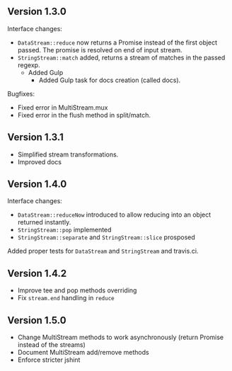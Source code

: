 ## Version 1.3.0

Interface changes:
* ```DataStream::reduce``` now returns a Promise instead of the first object
  passed. The promise is resolved on end of input stream.
* ```StringStream::match``` added, returns a stream of matches in the passed
  regexp.
  * Added Gulp
    * Added Gulp task for docs creation (called docs).

Bugfixes:
* Fixed error in MultiStream.mux
* Fixed error in the flush method in split/match.

## Version 1.3.1

* Simplified stream transformations.
* Improved docs

## Version 1.4.0

Interface changes:
* ```DataStream::reduceNow``` introduced to allow reducing into an object
  returned instantly.
* ```StringStream::pop``` implemented
* ```StringStream::separate``` and ```StringStream::slice``` prosposed

Added proper tests for ```DataStream``` and ```StringStream``` and travis.ci.

## Version 1.4.2

* Improve tee and pop methods overriding
* Fix ```stream.end``` handling in ```reduce```

## Version 1.5.0

* Change MultiStream methods to work asynchronously (return Promise instead of
    the streams)
* Document MultiStream add/remove methods
* Enforce stricter jshint
